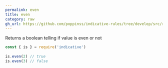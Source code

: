 ```yaml
---
permalink: even
title: even
category: raw
gh_url: https://github.com/poppinss/indicative-rules/tree/develop/src/raw/even.ts
---
```


Returns a boolean telling if value is even or not
 
```js
const { is } = require('indicative')
 
is.even(2) // true
is.even(3) // false
```
